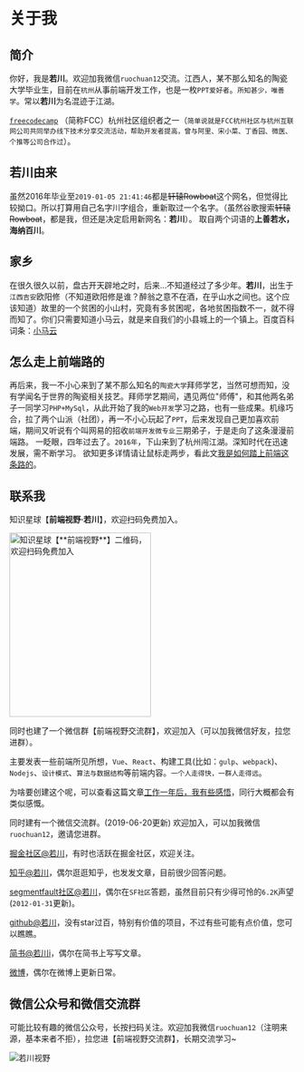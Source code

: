 # 关于我

## 简介

你好，我是**若川**。欢迎加我微信`ruochuan12`交流。江西人，某不那么知名的陶瓷大学毕业生，目前在`杭州`从事前端开发工作，也是一枚`PPT爱好者`。`所知甚少，唯善学`。常以**若川**为名混迹于江湖。

[`freecodecamp`](https://learn.freecodecamp.one/) （简称FCC）杭州社区组织者之一（`简单说就是FCC杭州社区与杭州互联网公司共同举办线下技术分享交流活动，帮助开发者提高，曾与阿里、宋小菜、丁香园、微医、个推等公司合作过`）。

## 若川由来

虽然2016年毕业至`2019-01-05 21:41:46`都是~~轩辕Rowboat~~这个网名，但觉得比较拗口。所以打算用自己名字川字组合，重新取过一个名字。（虽然谷歌搜索~~轩辕Rowboat~~，都是我，但还是决定启用新网名：**若川**）。
取自两个词语的**上善若水，海纳百川**。

## 家乡

在很久很久以前，盘古开天辟地之时，后来...不知道经过了多少年。**若川**，出生于`江西吉安`欧阳修（不知道欧阳修是谁？醉翁之意不在酒，在乎山水之间也。这个应该知道）故里的一个贫困的小山村，究竟有多贫困呢，各地贫困指数不一，就不得而知了。你们只需要知道小马云，就是来自我们的小县城上的一个镇上。百度百科词条：[小马云](https://baike.baidu.com/item/%E8%8C%83%E5%B0%8F%E5%8B%A4/20198128?fr=aladdin&fromid=20199280&fromtitle=%E5%B0%8F%E9%A9%AC%E4%BA%91)

## 怎么走上前端路的

再后来，我一不小心来到了某不那么知名的`陶瓷大学`拜师学艺，当然可想而知，没有学闻名于世界的陶瓷相关技艺。拜师学艺期间，遇见两位"师傅"，和其他两名弟子一同学习`PHP+MySql`，从此开始了我的`Web开发`学习之路，也有一些成果。机缘巧合，拉了两个山派（社团），再一不小心玩起了`PPT`，后来发现自己更加喜欢前端，期间又听说有个叫网易的招收`前端开发微专业`三期弟子，于是走向了这条漫漫前端路。
一眨眼，四年过去了。`2016年`，下山来到了杭州闯江湖。深知时代在迅速发展，需不断学习。
欲知更多详情请让鼠标走两步，看此文[我是如何踏上前端这条路的](../20160907-How-do-I-set-foot-on-the-front-end-of-the-road/)。

## 联系我

知识星球【**前端视野·若川**】，欢迎扫码免费加入。

<img src="./zsxq.png"  width="250px" height="325px" title="知识星球【**前端视野**】二维码，欢迎扫码免费加入" alt="知识星球【**前端视野**】二维码，欢迎扫码免费加入"/>

同时也建了一个微信群【前端视野交流群】，欢迎加入（可以加我微信好友，拉您进群）。

主要发表一些前端所见所想，`Vue`、`React`、构建工具(比如：`gulp`、`webpack`)、`Nodejs`、`设计模式`、`算法与数据结构`等前端内容。`一个人走得快，一群人走得远`。

为啥要创建这个呢，可以查看这篇文章[工作一年后，我有些感悟](../20170602-After-a-year-s-work-I-had-some-insights/)，同行大概都会有类似感慨。

同时建有一个微信交流群。(2019-06-20更新)
欢迎加入，可以加我微信`ruochuan12`，邀请您进群。

[掘金社区@若川](https://juejin.im/user/1415826704971918/posts)，有时也活跃在掘金社区，欢迎关注。

[知乎@若川](https://www.zhihu.com/people/lxchuan12/activities)，偶尔逛逛知乎，也发发文章，目前很少回答问题。

[segmentfault社区@若川](https://segmentfault.com/u/lxchuan12)，偶尔在`SF社区`答题，虽然目前只有少得可怜的`6.2K`声望(`2012-01-31`更新)。

[github@若川](https://github.com/lxchuan12)，没有star过百，特别有价值的项目，不过有些可能有点价值，您可以瞧瞧。

[简书@若川i](http://www.jianshu.com/u/83129d433d72)，偶尔在简书上写写文章。

[微博](https://weibo.com/lxchuan12)，偶尔在微博上更新日常。

## 微信公众号和微信交流群

可能比较有趣的微信公众号，长按扫码关注。欢迎加我微信`ruochuan12`（注明来源，基本来者不拒），拉您进【前端视野交流群】，长期交流学习~

![若川视野](./wechat-official-accounts-mini.png)
